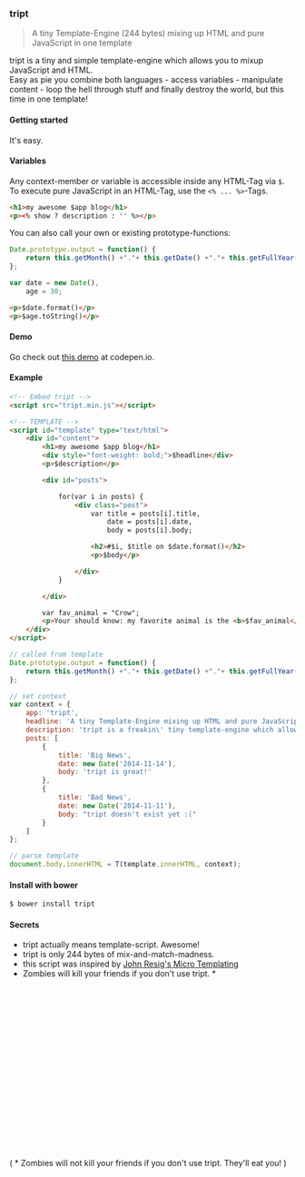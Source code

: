 ### tript

> A tiny Template-Engine (244 bytes) mixing up HTML and pure JavaScript in one template

tript is a tiny and simple template-engine which allows you to mixup JavaScript and HTML.<br>
Easy as pie you combine both languages - access variables - manipulate content - loop the hell through stuff and finally destroy the world, but this time in one template!<br>

#### Getting started

It's easy.


#### Variables

Any context-member or variable is accessible inside any HTML-Tag via `$`.<br>
To execute pure JavaScript in an HTML-Tag, use the `<% ... %>`-Tags.

```html
<h1>my awesome $app blog</h1>
<p><% show ? description : '' %></p>
```

You can also call your own or existing prototype-functions:

```javascript
Date.prototype.output = function() {
	return this.getMonth() +"."+ this.getDate() +"."+ this.getFullYear();
};

var date = new Date(),
	age = 30;
```

```html
<p>$date.format()</p>
<p>$age.toString()</p>
```

#### Demo

Go check out [this demo](http://codepen.io/misantronic/pen/ogNbBa) at codepen.io.

#### Example

```html
<!-- Embed tript -->
<script src="tript.min.js"></script>

<!-- TEMPLATE -->
<script id="template" type="text/html">
	<div id="content">
		<h1>my awesome $app blog</h1>
		<div style="font-weight: bold;">$headline</div>
		<p>$description</p>

		<div id="posts">

			for(var i in posts) {
				<div class="post">
					var title = posts[i].title,
						date = posts[i].date,
						body = posts[i].body;

					<h2>#$i, $title on $date.format()</h2>
					<p>$body</p>

				</div>
			}

		</div>

		var fav_animal = "Crow";
		<p>Your should know: my favorite animal is the <b>$fav_animal</b>.</p>
	</div>
</script>
```

```javascript
// called from template
Date.prototype.output = function() {
	return this.getMonth() +"."+ this.getDate() +"."+ this.getFullYear();
};

// set context
var context = {
	app: 'tript',
	headline: 'A tiny Template-Engine mixing up HTML and pure JavaScript in one template',
	description: 'tript is a freakin\' tiny template-engine which allows you to mixup JavaScript and HTML.',
	posts: [
		{
			title: 'Big News',
			date: new Date('2014-11-14'),
			body: 'tript is great!'
		},
		{
			title: 'Bad News',
			date: new Date('2014-11-11'),
			body: "tript doesn't exist yet :("
		}
	]
};

// parse template
document.body.innerHTML = T(template.innerHTML, context);
```

#### Install with bower

```bash
$ bower install tript
```


#### Secrets

- tript actually means template-script. Awesome!
- tript is only 244 bytes of mix-and-match-madness.
- this script was inspired by [John Resig's Micro Templating](http://ejohn.org/blog/javascript-micro-templating/)
- Zombies will kill your friends if you don't use tript. *

<br>
<br>
<br>
<br>
<br>
<br>
<br>
<br>
<br>
<br>
<br>
<br>
<br>
<br>
<br>
<br>
<br>

( * Zombies will not kill your friends if you don't use tript. They'll eat you! )